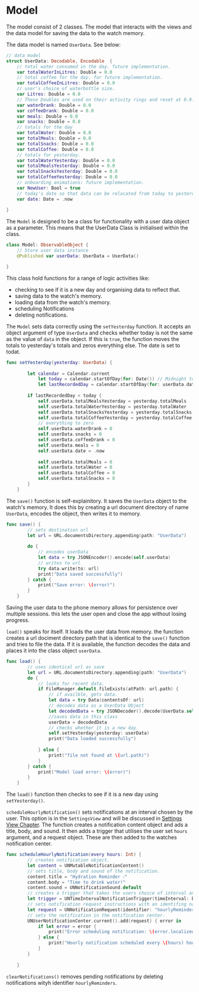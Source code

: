 # Model
The model consist of 2 classes. The model that interacts with the views and the data model for saving the data to the watch memory.

The data model is named `UserData`. See below:

```swift
// data model
struct UserData: Decodable, Encodable  {
    // total water consumed in the day. future implementation.
    var totalWaterInLitres: Double = 0.0
    // total coffee for the day. for future implementation.
    var totalCoffeeInLitres: Double = 0.0
    // user's choice of waterbottle size.
    var Litres: Double = 0.0
    // These Doubles are used on their activity rings and reset at 0.9. this could be reset multiple times a day.
    var waterDrank: Double = 0.0
    var coffeeDrank: Double = 0.0
    var meals: Double = 0.0
    var snacks: Double = 0.0
    // totals for the day
    var totalWater: Double = 0.0
    var totalMeals: Double = 0.0
    var totalSnacks: Double = 0.0
    var totalCoffee: Double = 0.0
    // totals for yesterday.
    var totalWaterYesterday: Double = 0.0
    var totalMealsYesterday: Double = 0.0
    var totalSnacksYesterday: Double = 0.0
    var totalCoffeeYesterday: Double = 0.0
    // onboarding animations: future implementation.
    var NewUser: Bool = true
    // today's date so that data can be relocated from today to yesterday.
    var date: Date = .now
    
}

```

The `Model` is designed to be a class for functionality with a user data object as a parameter. This means that the UserData Class is initialised within the class.

``` swift
class Model: ObservableObject {
    // Store user data instance
    @Published var userData: UserData = UserData()

}
```

This class hold functions for a range of logic activities like:

* checking to see if it is a new day and organising data to reflect that.
* saving data to the watch's memory.
* loading data from the watch's memory.
* scheduling Notifications
* deleting notifications.

The `Model` sets data correctly using the `setYesterday` function. It accepts an object argument of type `UserData` and checks whether today is not the same as the value of `data` in the object. If this is `true`, the function moves the totals to yesterday's totals and zeros everything else. The date is set to todat.

```swift
func setYesterday(yesterday: UserData) {
        
        let calendar = Calendar.current
            let today = calendar.startOfDay(for: Date()) // Midnight today
            let lastRecordedDay = calendar.startOfDay(for: userData.date)
        
        if lastRecordedDay < today {
            self.userData.totalMealsYesterday = yesterday.totalMeals
            self.userData.totalWaterYesterday = yesterday.totalWater
            self.userData.totalSnacksYesterday = yesterday.totalSnacks
            self.userData.totalCoffeeYesterday = yesterday.totalCoffee
            // everything to zero
            self.userData.waterDrank = 0
            self.userData.snacks = 0
            self.userData.coffeeDrank = 0
            self.userData.meals = 0
            self.userData.date = .now
            
            self.userData.totalMeals = 0
            self.userData.totalWater = 0
            self.userData.totalCoffee = 0
            self.userData.totalSnacks = 0
        }
    }

```
The `save()` function is self-explainitory. It saves the `UserData` object to the watch's memory.
It does this by creating a url document directory of name `UserData`, encodes the object, then writes it to memory.

```swift
func save() {
        // sets destination url
        let url = URL.documentsDirectory.appending(path: "UserData")
        
        do {
            // encodes userData
            let data = try JSONEncoder().encode(self.userData)
            // writes to url
            try data.write(to: url)
            print("Data saved successfully")
        } catch {
            print("Save error: \(error)")
        }
    }

```
Saving the user data to the phone memory allows for persistence over multiple sessions. this lets the user open and close the app without losing progress.

`load()` speaks for itself. It loads the user data from memory. the function creates a url dociment directory path that is identical to the `save()` function and tries to file the data. If it is available, the function decodes the data and places it into the class object `userData`.

```swift
func load() {
        // uses identical url as save
        let url = URL.documentsDirectory.appending(path: "UserData")
        do {
            // looks for recent data.
            if FileManager.default.fileExists(atPath: url.path) {
                // if availble, gets data.
                let data = try Data(contentsOf: url)
                // decodes data as a UserData Object
                let decodedData = try JSONDecoder().decode(UserData.self, from: data)
                //saves data in this class
                userData = decodedData
                // checks whether it is a new day.
                self.setYesterday(yesterday: userData)
                print("Data loaded successfully")
                
            } else {
                print("file not found at \(url.path)")
            }
        } catch {
            print("Model load error: \(error)")
        }
    }

```
The `load()` function then checks to see if it is a new day using `setYesterday()`.

`scheduleHourlyNotification()` sets notifications at an interval chosen by the user. This option is in the `SettingsView` and will be discussed in [Settings View Chapter](#settings-view). The function creates a notification content object and ads a title, body, and sound. It then adds a trigger that utilises the user set `hours` argument, and a request object. These are then added to the watches notification center.

```swift
func scheduleHourlyNotification(every hours: Int) {
        // creates notification object.
        let content = UNMutableNotificationContent()
        // sets title, body and sound of the notification.
        content.title = "Hydration Reminder 💧"
        content.body = "Time to drink water!"
        content.sound = UNNotificationSound.default
        // creates a trigger that takes the users choice of interval and turns it into seconds. reapeats the interval.
        let trigger = UNTimeIntervalNotificationTrigger(timeInterval: Double(hours * 3600), repeats: true)
        // sets notification request instructions with an identifing name "hourlyReminder"
        let request = UNNotificationRequest(identifier: "hourlyReminder", content: content, trigger: trigger)
        // sets the notification in the notification center.
        UNUserNotificationCenter.current().add(request) { error in
            if let error = error {
                print("Error scheduling notification: \(error.localizedDescription)")
            } else {
                print("Hourly notification scheduled every \(hours) hours!")
            }
        }
        
    }

```
`clearNotifications()` removes pending notifications by deleting notifications wityh identifier `hourlyReminders`.